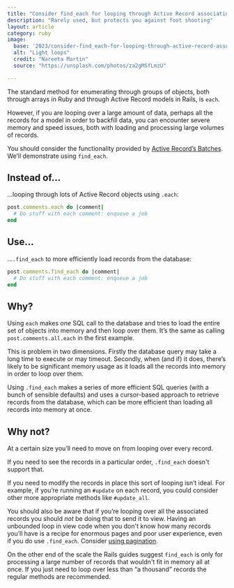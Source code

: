 ```yaml
---
title: "Consider find_each for looping through Active Record associations"
description: "Rarely used, but protects you against foot shooting"
layout: article
category: ruby
image:
  base: '2023/consider-find_each-for-looping-through-active-record-associations'
  alt: "Light loops"
  credit: "Nareeta Martin"
  source: "https://unsplash.com/photos/za2gMSfLmzU"

---
```


The standard method for enumerating through groups of objects, both through arrays in Ruby and through Active Record models in Rails, is `each`.

However, if you are looping over a large amount of data, perhaps all the records for a model in order to backfill data, you can encounter severe memory and speed issues, both with loading and processing large volumes of records.

You should consider the functionality provided by [Active Record’s Batches](https://api.rubyonrails.org/classes/ActiveRecord/Batches.html). We’ll demonstrate using `find_each`.


## Instead of…

…looping through lots of Active Record objects using `.each`:

```ruby
post.comments.each do |comment|
  # Do stuff with each comment: enqueue a job
end
```


## Use…

…`.find_each` to more efficiently load records from the database:

```ruby
post.comments.find_each do |comment|
  # Do stuff with each comment: enqueue a job
end
```


## Why?

Using `each` makes _one_ SQL call to the database and tries to load the entire set of objects into memory and then loop over them. It’s the same as calling `post.comments.all.each` in the first example.

This is problem in two dimensions. Firstly the database query may take a long time to execute or may timeout. Secondly, when (and if) it does, there’s likely to be significant memory usage as it loads all the records into memory in order to loop over them. 

Using `.find_each` makes a series of more efficient SQL queries (with a bunch of sensible defaults) and uses a cursor-based approach to retrieve records from the database, which can be more efficient than loading all records into memory at once.


## Why not?

At a certain size you’ll need to move on from looping over every record.

If you need to see the records in a particular order, `.find_each` doesn't support that.

If you need to modify the records in place this sort of looping isn’t ideal. For example, if you’re running an `#update` on each record, you could consider other more appropriate methods like `#update_all`.

You should also be aware that if you’re looping over all the associated records you should _not_ be doing that to send it to view. Having an unbounded loop in view code when you don't know how many records you’ll have is a recipe for enormous pages and poor user experience, even if you do use `.find_each`. Consider [using pagination](/ruby/do-not-use-all-without-pagination-or-limit).

On the other end of the scale the Rails guides suggest `find_each` is only for processing a large number of records that wouldn't fit in memory all at once. If you just need to loop over less than “a thousand” records the regular methods are recommended.